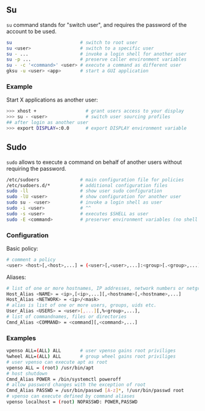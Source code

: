 ## Su

`su` command stands for "switch user", and requires the password of the account to be used.

```bash
su                         # switch to root user
su <user>                  # switch to a specific user
su - ...                   # invoke a login shell for another user
su -p ...                  # preserve caller environment variables
su - -c '<command>' <user> # execute a command as different user
gksu -u <user> <app>       # start a GUI application
```

### Example

Start X applications as another user:

```bash
>>> xhost +                  # grant users access to your display
>>> su - <user>              # switch user sourcing profiles
## after login as another user
>>> export DISPLAY=:0.0      # export DISPLAY environment variable
```

## Sudo

`sudo` allows to execute a command on behalf of another users without requiring the password.

```bash
/etc/sudoers               # main configuration file for policies
/etc/sudoers.d/*           # additional configuration files    
sudo -ll                   # show user sudo configuration
sudo -lU <user>            # show configuration for another user
sudo su - <user>           # invoke a login shell as user
sudo -i <user>             # ^^
sudo -s <user>             # executes $SHELL as user
sudo -E <command>          # preserver environment variables (no shell functions)
```

### Configuration

Basic policy:

```bash
# comment a policy
<user> <host>[,<host>,...] = (<user>[,<user>,...]:<group>[.<group>,...]) [NOPASSWD:] <command>[,<command>,...]
```

Aliases:

```bash
# list of one or more hostnames, IP addresses, network numbers or netgroups
Host_Alias <NAME> = <ip>,[<ip>,...][,<hostname>[,<hostname>,...]
Host_Alias <NETWORK> = <ip>/<mask>
# alias is list of one or more users, groups, uids etc.
User_Alias <USERS> = <user>[,...][,%<group>,...], 
# list of commandnames, files or directories
Cmnd_Alias <COMMAND> = <command][,<command>,...]
```

### Examples

```bash
vpenso ALL=(ALL) ALL       # user vpenso gains root priviliges
%wheel ALL=(ALL) ALL       # group wheel gains root priviliges
# user vpenso can execute apt as root
vpenso ALL = (root) /usr/bin/apt
# host shutdown
Cmnd_Alias POWER = /bin/systemctl poweroff
# allow password changes with the exception of root
Cmnd_Alias PASSWD = /usr/bin/passwd [A-z]*, !/usr/bin/passwd root
# vpenso can execute defined by command aliases
vpenso localhost = (root) NOPASSWD: POWER,PASSWD
```

